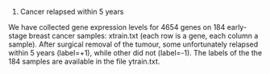 1.	Cancer relapsed within 5 years

We have collected gene expression levels for 4654 genes on 184 early-stage breast cancer samples: xtrain.txt (each row is a gene, each column a sample). After surgical removal of the tumour, some unfortunately relapsed within 5 years (label=+1), while other did not (label=-1). The labels of the the 184 samples are available in the file ytrain.txt.

